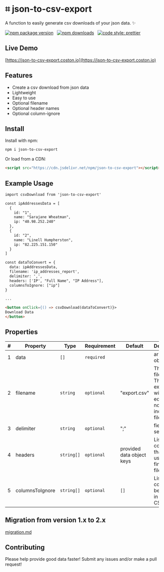 # ⌗ json-to-csv-export

A function to easily generate csv downloads of your json data. ✨

[![npm package version](https://badge.fury.io/js/json-to-csv-export.svg)](https://www.npmjs.com/package/json-to-csv-export)
&nbsp;
[![npm downloads](https://img.shields.io/npm/dm/json-to-csv-export.svg)](https://www.npmjs.com/package/json-to-csv-export)
&nbsp;
[![code style: prettier](https://img.shields.io/badge/code_style-prettier-ff69b4.svg)](https://prettier.io)

## Live Demo

[https://json-to-csv-export.coston.io](https://json-to-csv-export.coston.io)

## Features

- Create a csv download from json data
- Lightweight
- Easy to use
- Optional filename
- Optional header names
- Optional column-ignore

## Install

Install with npm:

```sh
npm i json-to-csv-export
```

Or load from a CDN:

```html
<script src="https://cdn.jsdelivr.net/npm/json-to-csv-export"></script>
```

## Example Usage

```html
import csvDownload from 'json-to-csv-export'

const ipAddressesData = [
  {
    id: "1",
    name: "Sarajane Wheatman",
    ip: "40.98.252.240"
  },
  {
    id: "2",
    name: "Linell Humpherston",
    ip: "82.225.151.150"
  }
]

const dataToConvert = {
  data: ipAddressesData,
  filename: 'ip_addresses_report',
  delimiter: ',',
  headers: ['IP', "Full Name", "IP Address"],
  columnsToIgnore: ["ip"]
}

...

<button onClick={() => csvDownload(dataToConvert)}>
Download Data
</button>
```

## Properties

| #  | Property  | Type         | Requirement | Default                   | Description                                                                   |
| -- |-----------|--------------| ----------- |---------------------------|-------------------------------------------------------------------------------|
| 1  | data      | `[]`         | `required`  |                           | array of objects                                                              |
| 2  | filename  | `string`     | `optional`  | "export.csv"              | The filename. The `.csv` extention will be edded if not included in file name |
| 3  | delimiter | `string`     | `optional`  | ";"                       | fields separator                                                              |
| 4  | headers   | `string[]`   | `optional`  | provided data object keys | List of columns that will be used in the final CSV file.                      |
| 5   | columnsToIgnore | `string[]` | `optional` | `[]`                      | List of columns to be ignored in the final CSV file.                          |

## Migration from version 1.x to 2.x
[migration.md](migration.md)

## Contributing

Please help provide good data faster! Submit any issues and/or make a pull request!
